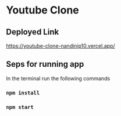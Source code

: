 # Youtube Clone

## Deployed Link
https://youtube-clone-nandinip10.vercel.app/

## Seps for running app
In the terminal run the following commands
### `npm install`
### `npm start`
